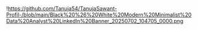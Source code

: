 !https://github.com/Tanuja54/TanujaSawant-Profil-/blob/main/Black%20%26%20White%20Modern%20Minimalist%20Data%20Analyst%20LinkedIn%20Banner_20250702_104705_0000.png
